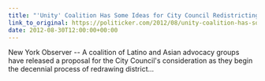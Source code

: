 ```yaml
---
title: "'Unity' Coalition Has Some Ideas for City Council Redistricting"
link_to_original: https://politicker.com/2012/08/unity-coalition-has-some-ideas-for-city-council-redistricting/)  
date: 2012-08-30T12:00:00+00:00
---
```

  
New York Observer -- A coalition of Latino and Asian advocacy groups have released a proposal for the City Council's consideration as they begin the decennial process of redrawing district...



